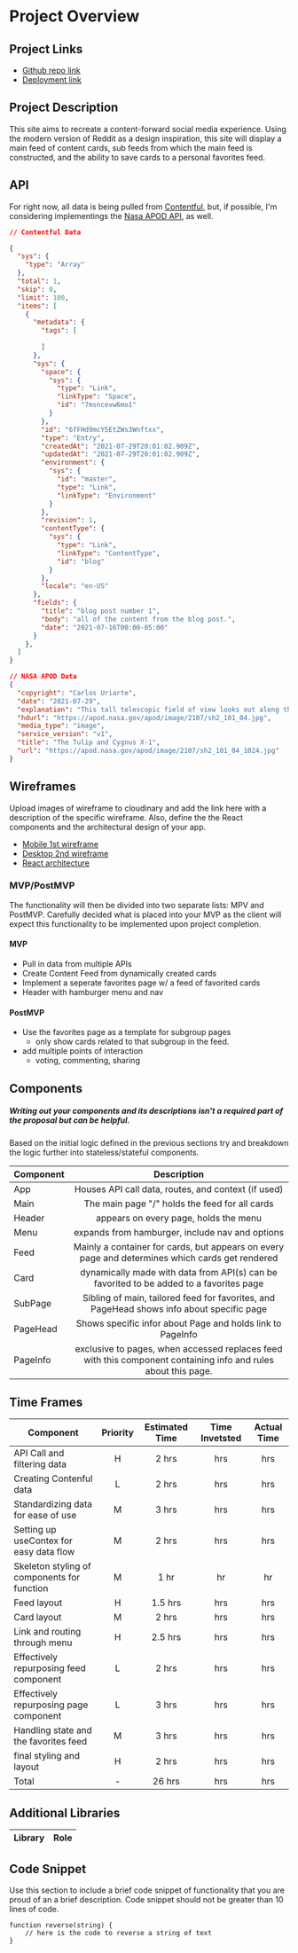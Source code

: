 # Project Overview

## Project Links

- [Github repo link](https://github.com/davidvdev/dummy-website)
- [Deployment link](https://dummy-website-opal.vercel.app/)

## Project Description

This site aims to recreate a content-forward social media experience. Using the modern version of Reddit as a design inspiration, this site will display a main feed of content cards, sub feeds from which the main feed is constructed, and the ability to save cards to a personal favorites feed.

## API

For right now, all data is being pulled from [Contentful](https://www.contentful.com/developers/docs/references/content-delivery-api/), but, if possible, I'm considering implementings the [Nasa APOD API](https://api.nasa.gov/), as well.  


```json
// Contentful Data

{
  "sys": {
    "type": "Array"
  },
  "total": 1,
  "skip": 0,
  "limit": 100,
  "items": [
    {
      "metadata": {
        "tags": [
          
        ]
      },
      "sys": {
        "space": {
          "sys": {
            "type": "Link",
            "linkType": "Space",
            "id": "7msncevw6mo1"
          }
        },
        "id": "6fFHd9mcY5EtZWs3Wnftxx",
        "type": "Entry",
        "createdAt": "2021-07-29T20:01:02.909Z",
        "updatedAt": "2021-07-29T20:01:02.909Z",
        "environment": {
          "sys": {
            "id": "master",
            "type": "Link",
            "linkType": "Environment"
          }
        },
        "revision": 1,
        "contentType": {
          "sys": {
            "type": "Link",
            "linkType": "ContentType",
            "id": "blog"
          }
        },
        "locale": "en-US"
      },
      "fields": {
        "title": "blog post number 1",
        "body": "all of the content from the blog post.",
        "date": "2021-07-16T00:00-05:00"
      }
    },
  ]
}

// NASA APOD Data
{
  "copyright": "Carlos Uriarte",
  "date": "2021-07-29",
  "explanation": "This tall telescopic field of view looks out along the plane of our Milky Way Galaxy toward the nebula rich constellation Cygnus the Swan.",
  "hdurl": "https://apod.nasa.gov/apod/image/2107/sh2_101_04.jpg",
  "media_type": "image",
  "service_version": "v1",
  "title": "The Tulip and Cygnus X-1",
  "url": "https://apod.nasa.gov/apod/image/2107/sh2_101_04_1024.jpg"
}
```


## Wireframes

Upload images of wireframe to cloudinary and add the link here with a description of the specific wireframe. Also, define the the React components and the architectural design of your app.

- [Mobile 1st wireframe](https://i.imgur.com/hEmgKQg.jpg)
- [Desktop 2nd wireframe](https://i.imgur.com/ZVdagQy.jpg)
- [React architecture](https://i.imgur.com/xEjkwW9.jpg)


### MVP/PostMVP

The functionality will then be divided into two separate lists: MPV and PostMVP.  Carefully decided what is placed into your MVP as the client will expect this functionality to be implemented upon project completion.  

#### MVP
- Pull in data from multiple APIs
- Create Content Feed from dynamically created cards
- Implement a seperate favorites page w/ a feed of favorited cards
- Header with hamburger menu and nav

#### PostMVP

- Use the favorites page as a template for subgroup pages
    - only show cards related to that subgroup in the feed.
- add multiple points of interaction
    - voting, commenting, sharing

## Components
##### Writing out your components and its descriptions isn't a required part of the proposal but can be helpful.

Based on the initial logic defined in the previous sections try and breakdown the logic further into stateless/stateful components. 

| Component | Description | 
| ---      | :---: |  
| App      | Houses API call data, routes, and context (if used)| 
| Main     | The main page "/" holds the feed for all cards| 
| Header   | appears on every page, holds the menu | 
| Menu     | expands from hamburger, include nav and options| 
| Feed     | Mainly a container for cards, but appears on every page and determines which cards get rendered | 
| Card     | dynamically made with data from API(s) can be favorited to be added to a favorites page | 
| SubPage | Sibling of main, tailored feed for favorites, and PageHead shows info about specific page | 
| PageHead | Shows specific infor about Page and holds link to PageInfo | 
| PageInfo | exclusive to pages, when accessed replaces feed with this component containing info and rules about this page. | 

## Time Frames

| Component                            | Priority | Estimated Time | Time Invetsted | Actual Time |
| ------------------------------------------- |:-:| :------: | :-----: | :----: |
| API Call and filtering data                 | H | 2 hrs    |  hrs    | hrs    |
| Creating Contenful data                     | L | 2 hrs    |  hrs    | hrs    |
| Standardizing data for ease of use          | M | 3 hrs    |  hrs    | hrs    |
| Setting up useContex for easy data flow     | M | 2 hrs    |  hrs    | hrs    |
| Skeleton styling of components for function | M | 1 hr     |  hr     | hr     |
| Feed layout                                 | H | 1.5 hrs  |  hrs    | hrs    |
| Card layout                                 | M | 2 hrs    |  hrs    | hrs    |
| Link and routing through menu               | H | 2.5 hrs  |  hrs    | hrs    |
| Effectively repurposing feed component      | L | 2 hrs    |  hrs    | hrs    |
| Effectively repurposing page component      | L | 3 hrs    |  hrs    | hrs    |
| Handling state and the favorites feed       | M | 3 hrs    |  hrs    | hrs    |
| final styling and layout                    | H | 2 hrs    |  hrs    | hrs    |
| Total                                       | - | 26 hrs   |  hrs    | hrs    | 

## Additional Libraries
| Library | Role |
| ------- | ---- |

## Code Snippet

Use this section to include a brief code snippet of functionality that you are proud of an a brief description.  Code snippet should not be greater than 10 lines of code. 

```
function reverse(string) {
	// here is the code to reverse a string of text
}
```
